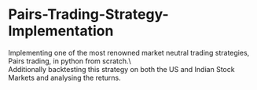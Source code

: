 # Pairs-Trading-Strategy-Implementation
 Implementing one of the most renowned market neutral trading strategies, Pairs trading, in python from scratch.\\\
 Additionally backtesting this strategy on both the US and Indian Stock Markets and analysing the returns. 
